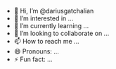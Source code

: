 - 👋 Hi, I’m @dariusgatchalian
- 👀 I’m interested in ...
- 🌱 I’m currently learning ...
- 💞️ I’m looking to collaborate on ...
- 📫 How to reach me ...
- 😄 Pronouns: ...
- ⚡ Fun fact: ...

<!---
dariusgatchalian/dariusgatchalian is a ✨ special ✨ repository because its `README.md` (this file) appears on your GitHub profile.
You can click the Preview link to take a look at your changes.
--->
